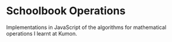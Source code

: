 # Schoolbook Operations

Implementations in JavaScript of the algorithms for mathematical operations I learnt at Kumon.
